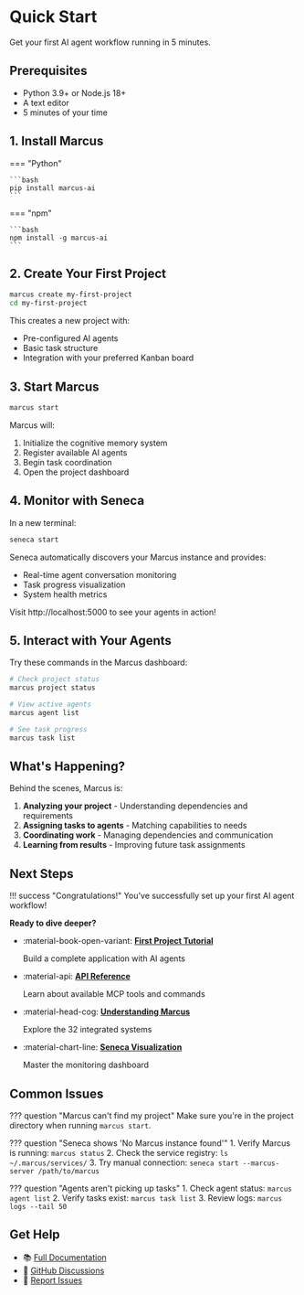 # Quick Start

Get your first AI agent workflow running in 5 minutes.

## Prerequisites

- Python 3.9+ or Node.js 18+
- A text editor
- 5 minutes of your time

## 1. Install Marcus

=== "Python"

    ```bash
    pip install marcus-ai
    ```

=== "npm"

    ```bash
    npm install -g marcus-ai
    ```

## 2. Create Your First Project

```bash
marcus create my-first-project
cd my-first-project
```

This creates a new project with:
- Pre-configured AI agents
- Basic task structure
- Integration with your preferred Kanban board

## 3. Start Marcus

```bash
marcus start
```

Marcus will:
1. Initialize the cognitive memory system
2. Register available AI agents
3. Begin task coordination
4. Open the project dashboard

## 4. Monitor with Seneca

In a new terminal:

```bash
seneca start
```

Seneca automatically discovers your Marcus instance and provides:
- Real-time agent conversation monitoring
- Task progress visualization
- System health metrics

Visit http://localhost:5000 to see your agents in action!

## 5. Interact with Your Agents

Try these commands in the Marcus dashboard:

```bash
# Check project status
marcus project status

# View active agents
marcus agent list

# See task progress
marcus task list
```

## What's Happening?

Behind the scenes, Marcus is:

1. **Analyzing your project** - Understanding dependencies and requirements
2. **Assigning tasks to agents** - Matching capabilities to needs
3. **Coordinating work** - Managing dependencies and communication
4. **Learning from results** - Improving future task assignments

## Next Steps

!!! success "Congratulations!"
    You've successfully set up your first AI agent workflow!

**Ready to dive deeper?**

<div class="grid cards" markdown>

-   :material-book-open-variant: **[First Project Tutorial](first-project.md)**
    
    Build a complete application with AI agents

-   :material-api: **[API Reference](marcus/api/README.md)**
    
    Learn about available MCP tools and commands

-   :material-head-cog: **[Understanding Marcus](marcus/systems/README.md)**
    
    Explore the 32 integrated systems

-   :material-chart-line: **[Seneca Visualization](seneca/README.md)**
    
    Master the monitoring dashboard

</div>

## Common Issues

??? question "Marcus can't find my project"
    Make sure you're in the project directory when running `marcus start`.

??? question "Seneca shows 'No Marcus instance found'"
    1. Verify Marcus is running: `marcus status`
    2. Check the service registry: `ls ~/.marcus/services/`
    3. Try manual connection: `seneca start --marcus-server /path/to/marcus`

??? question "Agents aren't picking up tasks"
    1. Check agent status: `marcus agent list`
    2. Verify tasks exist: `marcus task list`
    3. Review logs: `marcus logs --tail 50`

## Get Help

- 📚 [Full Documentation](https://docs.marcus-ai.dev)
- 💬 [GitHub Discussions](https://github.com/lwgray/marcus/discussions)
- 🐛 [Report Issues](https://github.com/lwgray/marcus/issues)